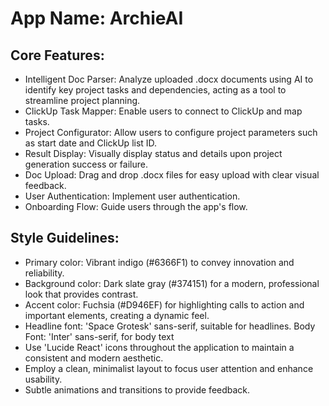 # **App Name**: ArchieAI

## Core Features:

- Intelligent Doc Parser: Analyze uploaded .docx documents using AI to identify key project tasks and dependencies, acting as a tool to streamline project planning.
- ClickUp Task Mapper: Enable users to connect to ClickUp and map tasks.
- Project Configurator: Allow users to configure project parameters such as start date and ClickUp list ID.
- Result Display: Visually display status and details upon project generation success or failure.
- Doc Upload: Drag and drop .docx files for easy upload with clear visual feedback.
- User Authentication: Implement user authentication.
- Onboarding Flow: Guide users through the app's flow.

## Style Guidelines:

- Primary color: Vibrant indigo (#6366F1) to convey innovation and reliability.
- Background color: Dark slate gray (#374151) for a modern, professional look that provides contrast.
- Accent color: Fuchsia (#D946EF) for highlighting calls to action and important elements, creating a dynamic feel.
- Headline font: 'Space Grotesk' sans-serif, suitable for headlines. Body Font: 'Inter' sans-serif, for body text
- Use 'Lucide React' icons throughout the application to maintain a consistent and modern aesthetic.
- Employ a clean, minimalist layout to focus user attention and enhance usability.
- Subtle animations and transitions to provide feedback.